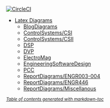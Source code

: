 [![CircleCI](https://circleci.com/gh/FriendlyUser/LatexDiagrams/tree/master.svg?style=svg)](https://circleci.com/gh/FriendlyUser/LatexDiagrams/tree/master)

- [Latex Diagrams](#latex-diagrams)
  * [BlogDiagrams](#blogdiagrams)
  * [ControlSystems/CSI](#csi)
  * [ControlSystems/CSII](#csii)
  * [DSP](#dsp)
  * [DVP](#dvp)
  * [ElectroMag](#electromag)
  * [EngineeringSoftwareDesign](#engineeringsoftwaredesign)
  * [PCC](#pcc)
  * [ReportDiagrams/ENGR003-004](reportdiagramsengr003-004)
  * [ReportDiagrams/ENGR446](reportdiagramsengr446)
  * [ReportDiagrams/Miscellanous](reportdiagramsmiscellanous)

<small><i><a href='http://ecotrust-canada.github.io/markdown-toc/'>Table of contents generated with markdown-toc</a></i></small>